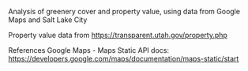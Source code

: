 Analysis of greenery cover and property value, using data from Google Maps and Salt Lake City

Property value data from https://transparent.utah.gov/property.php

References
Google Maps - Maps Static API docs: https://developers.google.com/maps/documentation/maps-static/start
